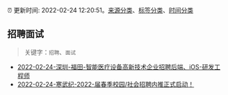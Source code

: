 :alarm_clock: 更新时间: 2022-02-24 12:20:51。[来源分类](../README.md)、[标签分类](../TAGS.md)、[时间分类](../TIMELINE.md)

## 招聘面试


> 关键字：`招聘`、`面试`



- [2022-02-24-深圳-福田-智能医疗设备高新技术企业招聘后端、iOS-研发工程师](https://www.v2ex.com/t/836244) 
- [2022-02-24-寒武纪-2022-届春季校园/社会招聘内推正式启动！](https://www.v2ex.com/t/836241) 
